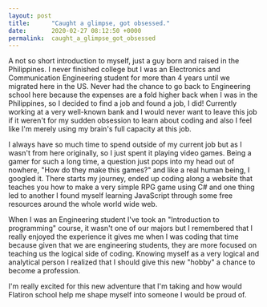 ```yaml
---
layout: post
title:      "Caught a glimpse, got obsessed."
date:       2020-02-27 08:12:50 +0000
permalink:  caught_a_glimpse_got_obsessed
---
```



A not so short introduction to myself, just a guy born and raised in the Philippines. I never finished college but I was an Electronics and Communication Engineering student for more than 4 years until we migrated here in the US. Never had the chance to go back to Engineering school here because the expenses are a fold higher back when I was in the Philippines, so I decided to find a job and found a job, I did! Currently working at a very well-known bank and I would never want to leave this job if it weren't for my sudden obsession to learn about coding and also I feel like I'm merely using my brain's full capacity at this job.

I always have so much time to spend outside of my current job but as I wasn't from here originally, so I just spent it playing video games. Being a gamer for such a long time, a question just pops into my head out of nowhere, "How do they make this games?" and like a real human being, I googled it. There starts my journey, ended up coding along a website that teaches you how to make a very simple RPG game using C# and one thing led to another I found myself learning JavaScript through some free resources around the whole world wide web.

When I was an Engineering student I've took an "Introduction to programming" course, it wasn't one of our majors but I remembered that I really enjoyed the experience it gives me when I was coding that time because given that we are engineering students, they are more focused on teaching us the logical side of coding. Knowing myself as a very logical and analytical person I realized that I should give this new "hobby" a chance to become a profession.

I'm really excited for this new adventure that I'm taking and how would Flatiron school help me shape myself into someone I would be proud of.
